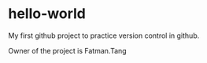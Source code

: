 # hello-world
My first github project to practice version control in github.

Owner of the project is Fatman.Tang
